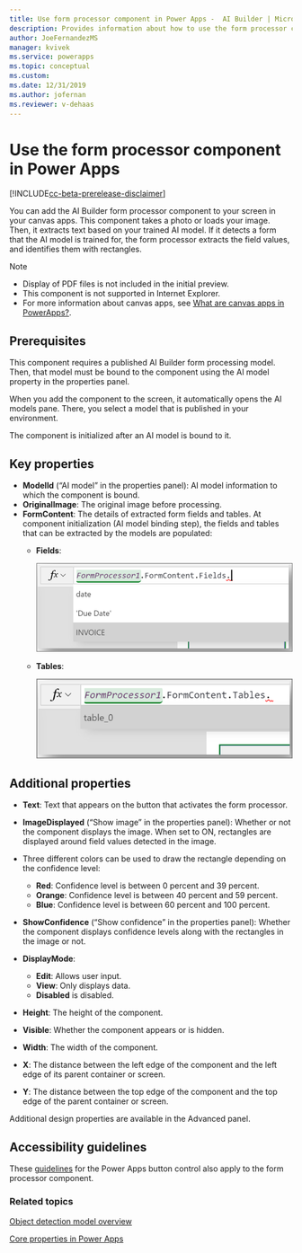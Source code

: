 ```yaml
---
title: Use form processor component in Power Apps -  AI Builder | Microsoft Docs
description: Provides information about how to use the form processor component in Power Apps
author: JoeFernandezMS
manager: kvivek
ms.service: powerapps
ms.topic: conceptual
ms.custom: 
ms.date: 12/31/2019
ms.author: jofernan
ms.reviewer: v-dehaas
---
```


# Use the form processor component in Power Apps

[!INCLUDE[cc-beta-prerelease-disclaimer](./includes/cc-beta-prerelease-disclaimer.md)]

You can add the AI Builder form processor component to your screen in your canvas apps. This component takes a photo or loads your image. Then, it extracts text based on your trained AI model. If it detects a form that the AI model is trained for, the form processor extracts the field values, and identifies them with rectangles.

 > [!NOTE]
 >
 > - Display of PDF files is not included in the initial preview.
 > - This component is not supported in Internet Explorer.
 > - For more information about canvas apps, see [What are canvas apps in PowerApps?](/powerapps/maker/canvas-apps/getting-started).

## Prerequisites

This component requires a published AI Builder form processing model. Then, that model must be bound to the component using the AI model property in the properties panel.

When you add the component to the screen, it automatically opens the AI models pane. There, you select a model that is published in your environment.

The component is initialized after an AI model is bound to it.


## Key properties

 - **ModelId** (“AI model” in the properties panel): AI model information to which the component is bound.
 - **OriginalImage**: The original image before processing.
 - **FormContent**: The details of extracted form fields and tables. At component initialization (AI model binding step), the fields and tables that can be extracted by the models are populated:
   - **Fields**:

     ![Form fields screen](media/form-fields.png "Form fields screen")

   - **Tables**:

     ![Form tables screen](media/form-tables.png "Form tables screen")

## Additional properties

- **Text**: Text that appears on the button that activates the form processor.
- **ImageDisplayed** (“Show image” in the properties panel): Whether or not the component displays the image. When set to ON, rectangles are displayed around field values detected in the image.

- Three different colors can be used to draw the rectangle depending on the confidence level:
     - **Red**: Confidence level is between 0 percent and 39 percent.
     - **Orange**: Confidence level is between 40 percent and 59 percent.
     - **Blue**: Confidence level is between 60 percent and 100 percent.
- **ShowConfidence** (“Show confidence” in the properties panel): Whether the component displays confidence levels along with the rectangles in the image or not.
- **DisplayMode**:
     - **Edit**: Allows user input.
     - **View**: Only displays data.
     - **Disabled** is disabled.
- **Height**: The height of the component.
- **Visible**: Whether the component appears or is hidden.
- **Width**: The width of the component.
- **X**: The distance between the left edge of the component and the left edge of its parent container or screen.
- **Y**: The distance between the top edge of the component and the top edge of the parent container or screen.

Additional design properties are available in the Advanced panel.

## Accessibility guidelines
These [guidelines](/powerapps/maker/canvas-apps/controls/control-button) for the Power Apps button control also apply to the form processor component.

### Related topics

[Object detection model overview](object-detection-overview.md)

[Core properties in Power Apps](/powerapps/maker/canvas-apps/controls/properties-core)
